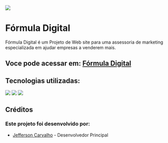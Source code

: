 <img src="https://i.imgur.com/VMwqmCK.png"  style="display: block; margin: auto;"/>

# Fórmula Digital 

Fórmula Digital é um Projeto de Web site para uma assessoria de marketing especializada em ajudar
empresas a venderem mais.

## Voce pode acessar em: [Fórmula Digital](https://formula-digital.vercel.app/)

## Tecnologias utilizadas:

<img src="https://img.shields.io/badge/html5-%23E34F26.svg?style=for-the-badge&logo=html5&logoColor=white"/>
<img src="https://img.shields.io/badge/css3-%231572B6.svg?style=for-the-badge&logo=css3&logoColor=white"/>
<img src="https://img.shields.io/badge/javascript-%23323330.svg?style=for-the-badge&logo=javascript&logoColor=%23F7DF1E"/>

## Créditos

### Este projeto foi desenvolvido por:

- [Jefferson Carvalho](https://www.jeffersoncarvalho.tech/) - Desenvolvedor Principal
